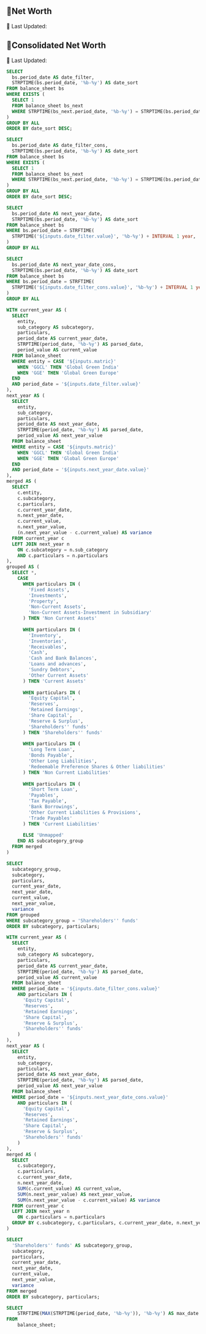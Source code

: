 <Grid cols = 3>

## 💼Net Worth

<div class = "relative relative mb-5 mt-1">

<Dropdown data={date_filter} name=date_filter value=date_filter title="Start" defaultValue="Dec-23" order = 'date_sort desc'>
</Dropdown>

<Dropdown data={next_year_date} name=next_year_date value=next_year_date title="End" defaultValue="Dec-24">
</Dropdown>

</div>

<div class= "relative mt-5 ml-30">
 <p class="text-sm text-grey ml-auto">
        📅 Last Updated: <Value data={max_date} />
    </p>
</div>
</Grid>

<div class="flex items-center justify-between w-full">
<ButtonGroup name="matric" display="tabs">
        <ButtonGroupItem valueLabel="Global Green India" value="GGCL" default />
        <ButtonGroupItem valueLabel="Global Green Europe" value="GGE" />
</ButtonGroup>
</div>


<DataTable data={net_worth} groupBy="subcategory" subtotals={true} 
    totalRow={true}
    groupsOpen={true}
    totalLabel="Total"
    rowshadowing={true}
    headerFontColor="Bold"
    headerColor="#FFD700"
    title="Net Worth (Shareholders' Funds) – Values are in Million USD ($)">

  <Column id="subcategory" totalFmt="Total" totalAgg="" subtotalFmt="@value" />
  <Column id="particulars" totalFmt='0 "Line Items"' totalAgg="" />
  <Column id="current_value" title="{inputs.date_filter.value}" fmt="$0.00" totalAgg="sum" subtotalAgg="sum" />
  <Column id="next_year_value" title="{inputs.next_year_date.value}" fmt="$0.00" totalAgg="sum" subtotalAgg="sum" />
  <Column id="variance" fmt="$0.00" contentType="delta" totalAgg="sum" subtotalAgg="sum" />

</DataTable>


<Grid cols = 3>

## 💼Consolidated Net Worth

<div class = "relative relative mb-5 mt-1">

<Dropdown data={date_filter_cons} name=date_filter_cons value=date_filter_cons title="Start" defaultValue="Dec-23" order = 'date_sort desc'>
</Dropdown>

<Dropdown data={next_year_date_cons} name=next_year_date_cons value=next_year_date_cons title="End" defaultValue="Dec-24">
</Dropdown>

</div>

<div class= "relative mt-5 ml-30">
 <p class="text-sm text-grey ml-auto">
        📅 Last Updated: <Value data={max_date} />
    </p>
</div>

</Grid>

<DataTable data={net_worth_cons} groupBy="subcategory" subtotals={true} 
    totalRow={true}
    groupsOpen={true}
    totalLabel="Total"
    rowshadowing={true}
    headerFontColor="Bold"
    headerColor="#FFD700"
    title="Net Worth (Shareholders' Funds) – Values are in Million USD ($)">

  <Column id="subcategory" totalFmt="Total" totalAgg="" subtotalFmt="@value" />
  <Column id="particulars" totalFmt='0 "Line Items"' totalAgg="" />
  <Column id="current_value" title="{inputs.date_filter_cons.value}" fmt="$0.00" totalAgg="sum" subtotalAgg="sum" />
  <Column id="next_year_value" title="{inputs.next_year_date_cons.value}" fmt="$0.00" totalAgg="sum" subtotalAgg="sum" />
  <Column id="variance" fmt="$0.00" contentType="delta" totalAgg="sum" subtotalAgg="sum" />

</DataTable>


```sql date_filter
SELECT 
  bs.period_date AS date_filter,
  STRPTIME(bs.period_date, '%b-%y') AS date_sort
FROM balance_sheet bs
WHERE EXISTS (
  SELECT 1
  FROM balance_sheet bs_next
  WHERE STRPTIME(bs_next.period_date, '%b-%y') = STRPTIME(bs.period_date, '%b-%y') + INTERVAL 1 year
)
GROUP BY ALL
ORDER BY date_sort DESC;
```

```sql date_filter_cons
SELECT 
  bs.period_date AS date_filter_cons,
  STRPTIME(bs.period_date, '%b-%y') AS date_sort
FROM balance_sheet bs
WHERE EXISTS (
  SELECT 1
  FROM balance_sheet bs_next
  WHERE STRPTIME(bs_next.period_date, '%b-%y') = STRPTIME(bs.period_date, '%b-%y') + INTERVAL 1 year
)
GROUP BY ALL
ORDER BY date_sort DESC;
```

```sql next_year_date
SELECT 
  bs.period_date AS next_year_date,
  STRPTIME(bs.period_date, '%b-%y') AS date_sort
FROM balance_sheet bs
WHERE bs.period_date = STRFTIME(
  STRPTIME('${inputs.date_filter.value}', '%b-%y') + INTERVAL 1 year, '%b-%y'
)
GROUP BY ALL
```

```sql next_year_date_cons
SELECT 
  bs.period_date AS next_year_date_cons,
  STRPTIME(bs.period_date, '%b-%y') AS date_sort
FROM balance_sheet bs
WHERE bs.period_date = STRFTIME(
  STRPTIME('${inputs.date_filter_cons.value}', '%b-%y') + INTERVAL 1 year, '%b-%y'
)
GROUP BY ALL
```

```sql net_worth
WITH current_year AS (
  SELECT
    entity,
    sub_category AS subcategory,
    particulars,
    period_date AS current_year_date,
    STRPTIME(period_date, '%b-%y') AS parsed_date,
    period_value AS current_value
  FROM balance_sheet
  WHERE entity = CASE '${inputs.matric}'
    WHEN 'GGCL' THEN 'Global Green India'
    WHEN 'GGE' THEN 'Global Green Europe'
  END
  AND period_date = '${inputs.date_filter.value}'
),
next_year AS (
  SELECT
    entity,
    sub_category,
    particulars,
    period_date AS next_year_date,
    STRPTIME(period_date, '%b-%y') AS parsed_date,
    period_value AS next_year_value
  FROM balance_sheet
  WHERE entity = CASE '${inputs.matric}'
    WHEN 'GGCL' THEN 'Global Green India'
    WHEN 'GGE' THEN 'Global Green Europe'
  END
  AND period_date = '${inputs.next_year_date.value}'  
),
merged AS (
  SELECT
    c.entity,
    c.subcategory,
    c.particulars,
    c.current_year_date,
    n.next_year_date,
    c.current_value,
    n.next_year_value,
    (n.next_year_value - c.current_value) AS variance
  FROM current_year c
  LEFT JOIN next_year n
    ON c.subcategory = n.sub_category
    AND c.particulars = n.particulars
),
grouped AS (
  SELECT *,
    CASE 
      WHEN particulars IN (
        'Fixed Assets',
        'Investments',
        'Property',
        'Non-Current Assets',
        'Non-Current Assets-Investment in Subsidiary'
      ) THEN 'Non Current Assets'
      
      WHEN particulars IN (
        'Inventory',
        'Inventories',
        'Receivables',
        'Cash',
        'Cash and Bank Balances',
        'Loans and advances',
        'Sundry Debtors',
        'Other Current Assets'
      ) THEN 'Current Assets'
      
      WHEN particulars IN (
        'Equity Capital',
        'Reserves',
        'Retained Earnings',
        'Share Capital',
        'Reserve & Surplus',
        'Shareholders'' funds'  
      ) THEN 'Shareholders'' funds'
      
      WHEN particulars IN (
        'Long Term Loan',
        'Bonds Payable',
        'Other Long Liabilities',
        'Redeemable Preference Shares & Other liabilities'
      ) THEN 'Non Current Liabilities'
      
      WHEN particulars IN (
        'Short Term Loan',
        'Payables',
        'Tax Payable',
        'Bank Borrowings',
        'Other Current Liabilities & Provisions',
        'Trade Payables'
      ) THEN 'Current Liabilities'
      
      ELSE 'Unmapped'
    END AS subcategory_group
  FROM merged
)

SELECT
  subcategory_group,
  subcategory,
  particulars,
  current_year_date,
  next_year_date,
  current_value,
  next_year_value,
  variance
FROM grouped
WHERE subcategory_group = 'Shareholders'' funds'
ORDER BY subcategory, particulars;

```

```sql net_worth_cons
WITH current_year AS (
  SELECT
    entity,
    sub_category AS subcategory,
    particulars,
    period_date AS current_year_date,
    STRPTIME(period_date, '%b-%y') AS parsed_date,
    period_value AS current_value
  FROM balance_sheet
  WHERE period_date = '${inputs.date_filter_cons.value}'
    AND particulars IN (
      'Equity Capital',
      'Reserves',
      'Retained Earnings',
      'Share Capital',
      'Reserve & Surplus',
      'Shareholders'' funds'
    )
),
next_year AS (
  SELECT
    entity,
    sub_category,
    particulars,
    period_date AS next_year_date,
    STRPTIME(period_date, '%b-%y') AS parsed_date,
    period_value AS next_year_value
  FROM balance_sheet
  WHERE period_date = '${inputs.next_year_date_cons.value}'  
    AND particulars IN (
      'Equity Capital',
      'Reserves',
      'Retained Earnings',
      'Share Capital',
      'Reserve & Surplus',
      'Shareholders'' funds'
    )
),
merged AS (
  SELECT
    c.subcategory,
    c.particulars,
    c.current_year_date,
    n.next_year_date,
    SUM(c.current_value) AS current_value,
    SUM(n.next_year_value) AS next_year_value,
    SUM(n.next_year_value - c.current_value) AS variance
  FROM current_year c
  LEFT JOIN next_year n
    ON c.particulars = n.particulars  
  GROUP BY c.subcategory, c.particulars, c.current_year_date, n.next_year_date
)

SELECT
  'Shareholders'' funds' AS subcategory_group,
  subcategory,
  particulars,
  current_year_date,
  next_year_date,
  current_value,
  next_year_value,
  variance
FROM merged
ORDER BY subcategory, particulars;

```

```sql max_date
SELECT 
    STRFTIME(MAX(STRPTIME(period_date, '%b-%y')), '%b-%y') AS max_date
FROM 
    balance_sheet;
```
